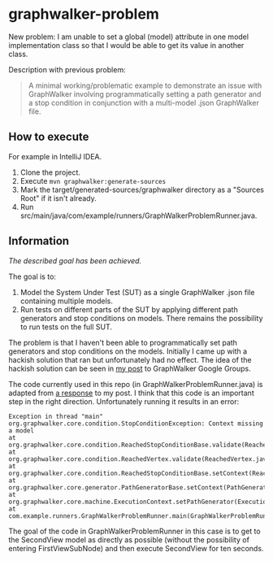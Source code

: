 # graphwalker-problem
New problem: I am unable to set a global (model) attribute in one model implementation class so that I would be able
to get its value in another class.

Description with previous problem:
> A minimal working/problematic example to demonstrate an issue with GraphWalker involving programmatically setting a
> path generator and a stop condition in conjunction with a multi-model .json GraphWalker file.

## How to execute
For example in IntelliJ IDEA.
1. Clone the project.
2. Execute `mvn graphwalker:generate-sources`
3. Mark the target/generated-sources/graphwalker directory as a "Sources Root" if it isn't already.
4. Run src/main/java/com/example/runners/GraphWalkerProblemRunner.java.

## Information
_The described goal has been achieved._

The goal is to:
1. Model the System Under Test (SUT) as a single GraphWalker .json file containing multiple models.
2. Run tests on different parts of the SUT by applying different path generators and stop conditions on models. There
   remains the possibility to run tests on the full SUT.

The problem is that I haven't been able to programmatically set path generators and stop conditions on the models.
Initially I came up with a hackish solution that ran but unfortunately had no effect. The idea of the hackish solution
can be seen in [my post](https://groups.google.com/g/graphwalker/c/BD5IsDV2VdI/m/AR1YHpFaAwAJ) to GraphWalker Google
Groups.

The code currently used in this repo (in GraphWalkerProblemRunner.java) is adapted from
[a response](https://groups.google.com/g/graphwalker/c/BD5IsDV2VdI/m/87JIgDzbAwAJ) to my post. I think that this code is
an important step in the right direction. Unfortunately running it results in an error:

```
Exception in thread "main" org.graphwalker.core.condition.StopConditionException: Context missing a model
at org.graphwalker.core.condition.ReachedStopConditionBase.validate(ReachedStopConditionBase.java:55)
at org.graphwalker.core.condition.ReachedVertex.validate(ReachedVertex.java:63)
at org.graphwalker.core.condition.ReachedStopConditionBase.setContext(ReachedStopConditionBase.java:50)
at org.graphwalker.core.generator.PathGeneratorBase.setContext(PathGeneratorBase.java:50)
at org.graphwalker.core.machine.ExecutionContext.setPathGenerator(ExecutionContext.java:138)
at com.example.runners.GraphWalkerProblemRunner.main(GraphWalkerProblemRunner.java:18)
```

The goal of the code in GraphWalkerProblemRunner in this case is to get to the SecondView model as directly as possible
(without the possibility of entering FirstViewSubNode) and then execute SecondView for ten seconds.
